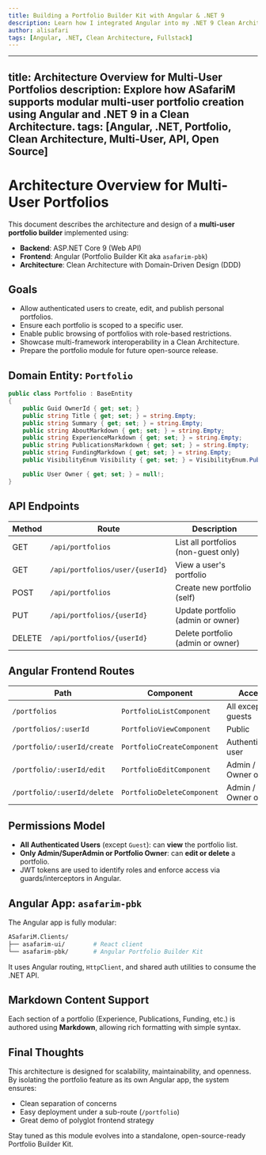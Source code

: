 ```yaml
---
title: Building a Portfolio Builder Kit with Angular & .NET 9
description: Learn how I integrated Angular into my .NET 9 Clean Architecture app to create a standalone portfolio builder.
author: alisafari
tags: [Angular, .NET, Clean Architecture, Fullstack]
---
```


---
title: Architecture Overview for Multi-User Portfolios
description: Explore how ASafariM supports modular multi-user portfolio creation using Angular and .NET 9 in a Clean Architecture.
tags: [Angular, .NET, Portfolio, Clean Architecture, Multi-User, API, Open Source]
---

# Architecture Overview for Multi-User Portfolios

This document describes the architecture and design of a **multi-user portfolio builder** implemented using:

- **Backend**: ASP.NET Core 9 (Web API)
- **Frontend**: Angular (Portfolio Builder Kit aka `asafarim-pbk`)
- **Architecture**: Clean Architecture with Domain-Driven Design (DDD)

## Goals

- Allow authenticated users to create, edit, and publish personal portfolios.
- Ensure each portfolio is scoped to a specific user.
- Enable public browsing of portfolios with role-based restrictions.
- Showcase multi-framework interoperability in a Clean Architecture.
- Prepare the portfolio module for future open-source release.

## Domain Entity: `Portfolio`

```csharp
public class Portfolio : BaseEntity
{
    public Guid OwnerId { get; set; }
    public string Title { get; set; } = string.Empty;
    public string Summary { get; set; } = string.Empty;
    public string AboutMarkdown { get; set; } = string.Empty;
    public string ExperienceMarkdown { get; set; } = string.Empty;
    public string PublicationsMarkdown { get; set; } = string.Empty;
    public string FundingMarkdown { get; set; } = string.Empty;
    public VisibilityEnum Visibility { get; set; } = VisibilityEnum.Public;

    public User Owner { get; set; } = null!;
}
```

## API Endpoints

| Method | Route                                | Description                          |
|--------|---------------------------------------|--------------------------------------|
| GET    | `/api/portfolios`                    | List all portfolios (non-guest only) |
| GET    | `/api/portfolios/user/{userId}`      | View a user's portfolio              |
| POST   | `/api/portfolios`                    | Create new portfolio (self)          |
| PUT    | `/api/portfolios/{userId}`           | Update portfolio (admin or owner)    |
| DELETE | `/api/portfolios/{userId}`           | Delete portfolio (admin or owner)    |

## Angular Frontend Routes

| Path                          | Component              | Access              |
|-------------------------------|------------------------|----------------------|
| `/portfolios`                | `PortfolioListComponent` | All except guests    |
| `/portfolios/:userId`        | `PortfolioViewComponent` | Public               |
| `/portfolio/:userId/create`  | `PortfolioCreateComponent` | Authenticated user  |
| `/portfolio/:userId/edit`    | `PortfolioEditComponent` | Admin / Owner only   |
| `/portfolio/:userId/delete`  | `PortfolioDeleteComponent` | Admin / Owner only  |

## Permissions Model

- **All Authenticated Users** (except `Guest`): can **view** the portfolio list.
- **Only Admin/SuperAdmin or Portfolio Owner**: can **edit or delete** a portfolio.
- JWT tokens are used to identify roles and enforce access via guards/interceptors in Angular.

## Angular App: `asafarim-pbk`

The Angular app is fully modular:

```bash
ASafariM.Clients/
├── asafarim-ui/        # React client
└── asafarim-pbk/       # Angular Portfolio Builder Kit
```

It uses Angular routing, `HttpClient`, and shared auth utilities to consume the .NET API.

## Markdown Content Support

Each section of a portfolio (Experience, Publications, Funding, etc.) is authored using **Markdown**, allowing rich formatting with simple syntax.

## Final Thoughts

This architecture is designed for scalability, maintainability, and openness. By isolating the portfolio feature as its own Angular app, the system ensures:

- Clean separation of concerns
- Easy deployment under a sub-route (`/portfolio`)
- Great demo of polyglot frontend strategy

Stay tuned as this module evolves into a standalone, open-source-ready Portfolio Builder Kit.



```